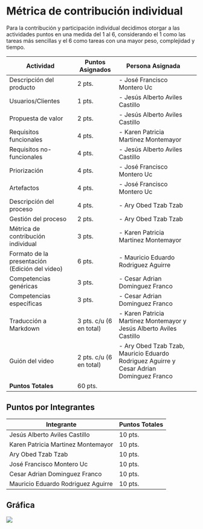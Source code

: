 # Métrica de contribución individual
Para la contribución y participación individual decidimos otorgar a las actividades puntos en una medida del 1 al 6, considerando el 1 como las tareas más sencillas y el 6 como tareas con una mayor peso, complejidad y tiempo.

|Actividad|Puntos Asignados|Persona Asignada||
|--|--|--|--|
|Descripción del producto|2 pts.|- José Francisco Montero Uc||
|Usuarios/Clientes|1 pts.|- Jesús Alberto Aviles Castillo||
|Propuesta de valor|2 pts.|- Jesús Alberto Aviles Castillo|
|Requisitos funcionales|4 pts.|- Karen Patricia Martinez Montemayor|
|Requisitos no-funcionales|4 pts.|- Jesús Alberto Aviles Castillo|
|Priorización|4 pts.|- José Francisco Montero Uc|
|Artefactos|4 pts.|- José Francisco Montero Uc|
|Descripción del proceso|4 pts.|- Ary Obed Tzab Tzab|
|Gestión del proceso|2 pts.|- Ary Obed Tzab Tzab|
|Métrica de contribución individual|3 pts.|- Karen Patricia Martinez Montemayor|
|Formato de la presentación (Edición del video)|6 pts.|- Mauricio Eduardo Rodriguez Aguirre|
|Competencias genéricas|3 pts.|- Cesar Adrian Dominguez Franco|
|Competencias específicas|3 pts.|- Cesar Adrian Dominguez Franco|
|Traducción a Markdown|3 pts. c/u (6 en total)|- Karen Patricia Martinez Montemayor y Jesús Alberto Aviles Castillo
|Guión del video|2 pts. c/u (6 en total)|- Ary Obed Tzab Tzab, Mauricio Eduardo Rodriguez Aguirre y Cesar Adrian Dominguez Franco
|**Puntos Totales**|60 pts.||


## Puntos por Integrantes
|Integrante|Puntos Totales|
|---|---
|Jesús Alberto Aviles Castillo|10 pts.
|Karen Patricia Martinez Montemayor|10 pts.
|Ary Obed Tzab Tzab|10 pts.
|José Francisco Montero Uc|10 pts.
|Cesar Adrian Dominguez Franco|10 pts.
|Mauricio Eduardo Rodriguez Aguirre|10 pts.

## Gráfica

![](https://33333.cdn.cke-cs.com/kSW7V9NHUXugvhoQeFaf/images/986344c3385fede07f206323c548380ab65cd88617b39682.png)

